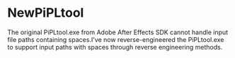 # NewPiPLtool
The original PiPLtool.exe from Adobe After Effects SDK cannot handle input file paths containing spaces.I've now reverse-engineered the PiPLtool.exe to support input paths with spaces through reverse engineering methods.

